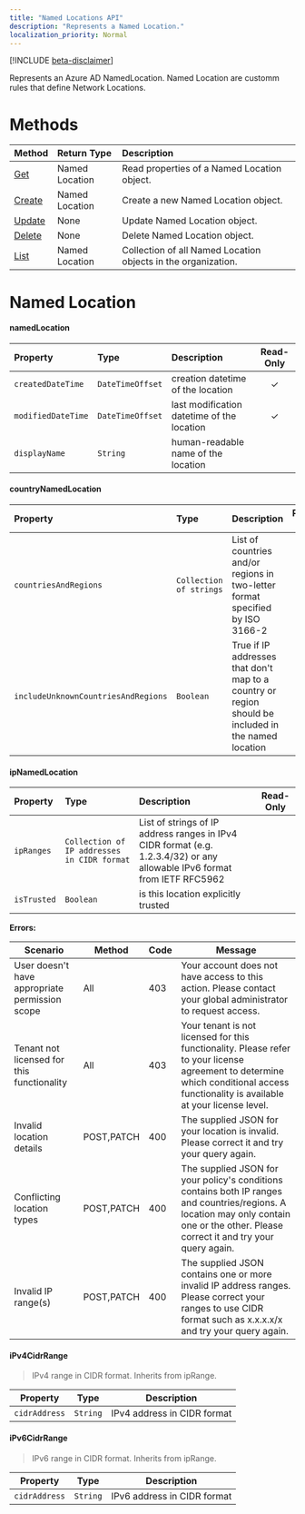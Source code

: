 ```yaml
---
title: "Named Locations API"
description: "Represents a Named Location."
localization_priority: Normal
---
```


[!INCLUDE [beta-disclaimer](../../includes/beta-disclaimer.md)]

Represents an Azure AD NamedLocation. Named Location are customm rules that define Network Locations.



# Methods

| Method | Return  Type | Description        |
|:---------------------|:----------|:-------|
| [Get](../api/NamedLocationApi-get.md)	  | Named Location | Read properties of a Named Location  object. |
| [Create](../api/NamedLocationApi-post.md) 	| Named Location | Create a new Named Location object. |
| [Update](../api/NamedLocationApi-update.md)  |	None	| Update Named Location object. |
| [Delete](../api/NamedLocationApi-delete.md)  |	None	| Delete Named Location object. |
| [List](../api/NamedLocationApi-list.md)   	| Named Location | Collection of all Named Location objects in the organization. |


# Named Location 


#### namedLocation

| Property   | Type|Description|Read-Only|
|:---------------|:--------|:----------|:-------:|
|`createdDateTime`|`DateTimeOffset` | creation datetime of the location |✓|
|`modifiedDateTime`|`DateTimeOffset` | last modification datetime of the location |✓|
|`displayName`|`String`| human-readable name of the location ||

#### countryNamedLocation

| Property   | Type|Description|Read-Only|
|:---------------|:--------|:----------|:-------:|
|`countriesAndRegions`|`Collection of strings`| List of countries and/or regions in two-letter format specified by ISO 3166-2||
|`includeUnknownCountriesAndRegions`|`Boolean`| True if IP addresses that don't map to a country or region should be included in the named location||

#### ipNamedLocation

| Property   | Type|Description|Read-Only|
|:---------------|:--------|:----------|:-------:|
|`ipRanges`|`Collection of IP addresses in CIDR format`| List of strings of IP address ranges in IPv4 CIDR format (e.g. 1.2.3.4/32) or any allowable IPv6 format from IETF RFC5962||
|`isTrusted`|`Boolean`| is this location explicitly trusted||


**Errors:**

|Scenario|Method|Code|Message|
|--------|------|----|-------|
|User doesn't have appropriate permission scope|All|403|Your account does not have access to this action. Please contact your global administrator to request access.|
|Tenant not licensed for this functionality|All|403|Your tenant is not licensed for this functionality. Please refer to your license agreement to determine which conditional access functionality is available at your license level.|
|Invalid location details|POST,PATCH|400|The supplied JSON for your location is invalid. Please correct it and try your query again.|
|Conflicting location types|POST,PATCH|400|The supplied JSON for your policy's conditions contains both IP ranges and countries/regions. A location may only contain one or the other. Please correct it and try your query again.|
|Invalid IP range(s)|POST,PATCH|400|The supplied JSON contains one or more invalid IP address ranges. Please correct your ranges to use CIDR format such as x.x.x.x/x and try your query again.|





#### iPv4CidrRange

> IPv4 range in CIDR format. Inherits from ipRange.

|Property|Type|Description|
|-|-|-|
|`cidrAddress`|`String`|IPv4 address in CIDR format|

#### iPv6CidrRange

> IPv6 range in CIDR format. Inherits from ipRange.

|Property|Type|Description|
|-|-|-|
|`cidrAddress`|`String`|IPv6 address in CIDR format|

